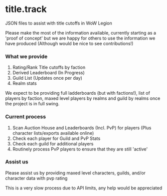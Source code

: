 # title.track
JSON files to assist with title cutoffs in WoW Legion

Please make the most of the information available, currently starting as a 'proof of concept' but we are happy for others to use the information we have produced (Although would be nice to see contributions!)

### What we provide
1. Rating/Rank Title cutoffs by faction
2. Derived Leaderboard (In Progress)
3. Guild List (Updates once per day)
4. Realm stats

We expect to be providing full ladderboards (but with factions!), list of players by faction, maxed level players by realms and guild by realms once the project is in full swing.

### Current process
1. Scan Auction House and Leaderboards (Incl. PvP) for players (Plus character lists/exports available online)
2. Check each player for Guild and PvP Stats
3. Check each guild for additional players
4. Routinely process PvP players to ensure that they are still 'active'

### Assist us
Please assist us by providing maxed level characters, guilds, and/or character data with pvp rating

This is a very slow process due to API limits, any help would be appreciated
